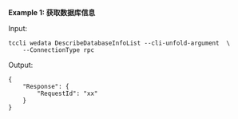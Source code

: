 **Example 1: 获取数据库信息**



Input: 

```
tccli wedata DescribeDatabaseInfoList --cli-unfold-argument  \
    --ConnectionType rpc
```

Output: 
```
{
    "Response": {
        "RequestId": "xx"
    }
}
```

